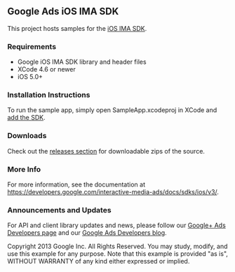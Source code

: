 Google Ads iOS IMA SDK
----------------------

This project hosts samples for the [iOS IMA SDK](https://developers.google.com/interactive-media-ads/docs/sdks/ios/v3/).

### Requirements
  * Google iOS IMA SDK library and header files
  * XCode 4.6 or newer
  * iOS 5.0+

### Installation Instructions
To run the sample app, simply open SampleApp.xcodeproj in XCode and [add the SDK](https://developers.google.com/interactive-media-ads/docs/sdks/ios/v3/quickstart#addSdk).

### Downloads
Check out the [releases section](https://github.com/googleads/googleads-ima-ios/releases) for downloadable zips of the source.

### More Info
For more information, see the documentation at https://developers.google.com/interactive-media-ads/docs/sdks/ios/v3/.

### Announcements and Updates
For API and client library updates and news, please follow our [Google+ Ads Developers page](https://plus.google.com/+GoogleAdsDevelopers/posts) and our [Google Ads Developers blog](http://googleadsdeveloper.blogspot.com/).

Copyright 2013 Google Inc. All Rights Reserved.
You may study, modify, and use this example for any purpose.
Note that this example is provided "as is", WITHOUT WARRANTY of any kind either expressed or implied.
